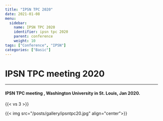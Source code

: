 ```yaml
---
title: "IPSN TPC 2020"
date: 2021-01-08
menu:
  sidebar:
    name: IPSN TPC 2020
    identifier: ipsn tpc 2020
    parent: conference
    weight: 10
tags: ["Conference", "IPSN"]
categories: ["Basic"]
---
```

# IPSN TPC meeting 2020

---

#### IPSN TPC meeting , Washington University in St. Louis, Jan 2020.

{{< vs 3 >}}

{{< img src="/posts/gallery/ipsntpc20.jpg" align="center">}}
